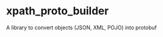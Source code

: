 xpath_proto_builder
===================

A library to convert objects (JSON, XML, POJO) into protobuf
